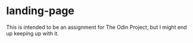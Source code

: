 # landing-page

This is intended to be an assignment for The Odin Project, but I might end up keeping up with it.
